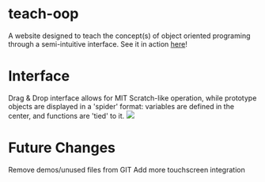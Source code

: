 teach-oop
=========

A website designed to teach the concept(s) of object oriented programing through a semi-intuitive interface.
See it in action <a href="http://mindlin.comlu.com/beta_private/latest">here</a>!

Interface
=========

Drag & Drop interface allows for MIT Scratch-like operation, while prototype objects are displayed in a 'spider' format:
variables are defined in the center, and functions are 'tied' to it.
<img src="https://raw2.github.com/mailmindlin/teach-oop/master/showcase/screenshot_1.png"/>

Future Changes
=========

Remove demos/unused files from GIT
Add more touchscreen integration
